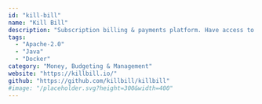 ```yaml
---
id: "kill-bill"
name: "Kill Bill"
description: "Subscription billing & payments platform. Have access to real-time analytics and financial reports."
tags:
  - "Apache-2.0"
  - "Java"
  - "Docker"
category: "Money, Budgeting & Management"
website: "https://killbill.io/"
github: "https://github.com/killbill/killbill"
#image: "/placeholder.svg?height=300&width=400"
---
```


